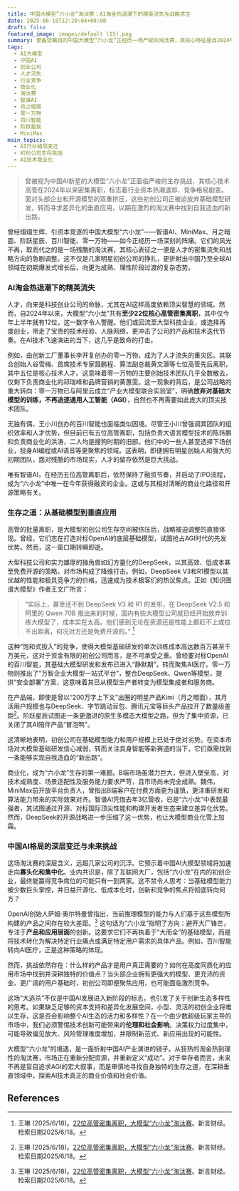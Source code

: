 ```yaml
---
title: 中国大模型“六小龙”淘汰赛：AI淘金热退潮下的精英流失与战略求生
date: 2025-06-18T12:20:04+08:00
draft: false
featured_image: images/default (15).png
summary: 曾备受瞩目的中国大模型“六小龙”正经历一场严峻的淘汰赛，其核心特征是自2024年以来22位高管的密集离职和公司战略的重大转向。面对DeepSeek等开源模型和互联网巨头的竞争压力，这些初创公司已普遍放弃耗资巨大的基础大模型研发，转而聚焦在AI医疗、产业大模型平台等垂直应用领域，力求在资金紧张、人才流失的困境中，找到实现自我造血的生存之道。
tags: 
  - AI大模型
  - 中国AI
  - 创业公司
  - 人才流失
  - 行业竞争
  - 商业化
  - 淘汰赛
  - 智谱AI
  - 月之暗面
  - 零一万物
  - 百川智能
  - 阶跃星辰
  - MiniMax
main_topics: 
  - AI行业格局变迁
  - 初创公司生存挑战
  - AI技术商业化
---
```


> 曾被视为中国AI新星的大模型“六小龙”正面临严峻的生存挑战，其核心技术高管在2024年以来密集离职，标志着行业资本热潮退却、竞争格局剧变。面对头部企业和开源模型的双重挤压，这些初创公司正被迫放弃基础模型研发，转而寻求差异化的垂直应用，以期在激烈的淘汰赛中找到自我造血的新出路。

曾经熠熠生辉、引资本竞逐的中国大模型“六小龙”——智谱AI、MiniMax、月之暗面、阶跃星辰、百川智能、零一万物——如今正经历一场深刻的阵痛。它们的风光不再，取而代之的是一场残酷的淘汰赛，其核心表征之一便是人才的密集流失和战略方向的急剧调整。这不仅是几家明星初创公司的挣扎，更折射出中国乃至全球AI领域在初期爆发式增长后，向更为成熟、理性阶段过渡的复杂态势。

### AI淘金热退潮下的精英流失

人才，向来是科技创业公司的命脉，尤其在AI这样高度依赖顶尖智慧的领域。然而，自2024年以来，大模型“六小龙”共有**至少22位核心高管密集离职**，其中仅今年上半年就有12位，这一数字令人警醒。他们或回流至大型科技企业，或选择再度创业，带走了宝贵的技术经验、人脉网络，更冲击了公司的产品和技术迭代节奏。在AI技术飞速演进的当下，这几乎是致命的打击。

例如，由创新工厂董事长李开复创办的零一万物，成为了人才流失的重灾区。其联合创始人谷雪梅、首席技术专家聂鹏程、算法副总裁黄文灏等七位高管先后离职，其中五位是核心技术人才。这意味着零一万物的主要创始技术团队几乎全数散去，仅剩下负责商业化的祁瑞峰和品牌营销的黄蕙雯。这一现象的背后，是公司战略的重大转向：零一万物已与阿里云成立“产业大模型联合实验室”，明确**放弃对基础大模型的训练，不再追逐通用人工智能（AGI）**，自然也不再需要如此庞大的顶尖技术团队。

无独有偶，王小川创办的百川智能也面临类似困境。尽管王小川曾强调其团队的组织效率和人才优势，但目前已有五位高管离职，包括负责大语言模型技术的陈炜鹏和负责商业化的洪涛，二人均是搜狗时期的旧部。他们中的一些人甚至选择下场创业，投身AI编程或AI语音等更聚焦的领域。这表明，即便拥有明星创始人和强大的初期团队，面对残酷的市场现实，人才的留存依然是巨大挑战。

唯有智谱AI，在经历五位高管离职后，依然保持了融资节奏，并启动了IPO流程，成为“六小龙”中唯一在今年获得融资的企业。这或与其相对清晰的商业化路径和开源策略有关。

### 生存之道：从基础模型到垂直应用

高管的批量离职，是大模型初创公司生存空间被挤压后，战略被迫调整的直接体现。曾经，它们志在打造对标OpenAI的底层基础模型，试图抢占AGI时代的先发优势。然而，这一窗口期转瞬即逝。

大型科技公司和实力雄厚的独角兽如幻方量化的DeepSeek，以其高效、低成本甚至免费开源的策略，对市场构成了降维打击。例如，DeepSeek V3和R1模型以其优越的性能和极具竞争力的价格，迅速成为技术极客们的热议焦点。正如《知识图谱大模型》作者王文广所言：
> “实际上，甚至还不到 DeepSeek V3 和 R1 的发布，在 DeepSeek V2.5 和阿里的 Qwen 70B 推出来的时候，国内有些大模型公司就已经开始放弃训练大模型了，成本实在太高。他们感到无论在资源还是性能上都赶不上或拉不出距离，何况对方还是免费开源的。” [^1]

这种“饱和式投入”的竞争，使得大模型基础研发的单次训练成本高达数百万甚至千万美元，这对于资金有限的初创公司而言，是不可承受之重。曾经要对标OpenAI的百川智能，其基础大模型研发和发布已进入“静默期”，转而聚焦AI医疗。零一万物则推出了“万智企业大模型一站式平台”，整合DeepSeek、Qwen等模型，提供“安全部署”方案，这意味着其已从模型生产者转变为模型集成者和服务商。

在产品端，即使是曾以“200万字上下文”出圈的明星产品Kimi（月之暗面），其月活用户规模也与DeepSeek、字节跳动豆包、腾讯元宝等巨头产品拉开了数量级差距[^2]。阶跃星辰试图走一条更激进的原生多模态大模型之路，但为了集中资源，已关闭了其AI陪伴产品“冒泡鸭”。

这清晰地表明，初创公司在基础模型能力和用户规模上已处于绝对劣势。在资本市场对大模型基础研发信心减弱，转而关注具身智能等新赛道的当下，它们亟需找到一条能够实现自我造血的“新出路”。

商业化，成为“六小龙”生存的第一难题。B端市场虽潜力巨大，但进入壁垒高，对技术成熟度、场景适配性及服务能力要求严苛，且市场尚未完全成熟。魏伟，MiniMax前开放平台负责人，曾指出B端客户在付费方面更为谨慎，更注重研发和算法能力带来的实际效果对齐。智谱AI凭借去年3亿营收，已是“六小龙”中表现最强者，其试图通过开源、对标国际顶尖性能和构建开发者生态来建立差异化优势。然而，DeepSeek的开源战略进一步压缩了这一优势，也让大模型商业化雪上加霜。

### 中国AI格局的深层变迁与未来挑战

这场淘汰赛的深层含义，远超几家公司的沉浮。它预示着中国AI大模型领域将加速走向**寡头化和集中化**。业内共识是，除了互联网大厂，包括“六小龙”在内的初创企业，最终能赢得竞争席位的可能只有一到两家。这不禁令人思考：当基础模型能力被少数巨头掌控，并日益开源化、低成本化时，创新和竞争的焦点将彻底转向何方？

OpenAI创始人萨姆·奥尔特曼曾指出，当前推理模型的能力与人们基于这些模型所构建的产品之间存在较大差距。[^3] 这句话为“六小龙”指明了方向：避开大厂锋芒，专注于**产品和应用层面**的创新。这要求它们不再执着于“大而全”的基础模型，而是将技术转化为解决特定行业痛点或满足特定用户需求的具体产品。例如，百川智能转向AI医疗，正是这种策略的体现。

然而，挑战依然存在：什么样的产品才是用户真正需要的？如何在高度同质化的应用市场中找到并深耕独特的价值点？当头部企业拥有更强大的模型、更充沛的资金、更广阔的用户基础时，初创公司即便聚焦应用，也可能面临激烈竞争。

这场“大逃杀”不仅是中国AI发展进入新阶段的标志，也引发了关于创新生态多样性的思考。如果缺乏足够的资本支持和差异化发展空间，小型、灵活的初创企业将难以生存，这是否会影响整个AI生态的活力和多样性？在一个由少数超级玩家主导的市场中，我们必须警惕技术创新可能带来的**伦理和社会影响**。决策权力过度集中，可能导致偏见放大、风险管理难度增加，并限制新范式、新应用出现的可能性。

大模型“六小龙”的境遇，是一面折射中国AI产业演进的镜子。从狂热的淘金热到理性的淘汰赛，市场正在重新分配资源，并重新定义“成功”。对于幸存者而言，未来不再是盲目追求AGI的宏大叙事，而是审慎地寻找自身独特的生存之道，在深耕垂直领域中，探索AI技术真正的商业价值和社会价值。

## References
[^1]: 王琳 (2025/6/18)。[22位高管密集离职，大模型“六小龙”淘汰赛](https://mp.weixin.qq.com/s?__biz=MzkwOTIxODkxNQ==&mid=2247489937&idx=1&sn=25d1453f5af027f361d7741084d6163c&chksm=c0c70bb93ec24fdfc3f31ded0aecb3ed0a8a867f005fb316bb681a0faeb1bc0e44d912c78d3e&scene=0&xtrack=1#rd)。新言财经。检索日期2025/6/18。
[^2]: 王琳 (2025/6/18)。[22位高管密集离职，大模型“六小龙”淘汰赛](https://mp.weixin.qq.com/s?__biz=MzkwOTIxODkxNQ==&mid=2247489937&idx=1&sn=25d1453f5af027f361d7741084d6163c&chksm=c0c70bb93ec24fdfc3f31ded0aecb3ed0a8a867f005fb316bb681a0faeb1bc0e44d912c78d3e&scene=0&xtrack=1#rd)。新言财经。检索日期2025/6/18。
[^3]: 王琳 (2025/6/18)。[22位高管密集离职，大模型“六小龙”淘汰赛](https://mp.weixin.qq.com/s?__biz=MzkwOTIxODkxNQ==&mid=2247489937&idx=1&sn=25d1453f5af027f361d7741084d6163c&chksm=c0c70bb93ec24fdfc3f31ded0aecb3ed0a8a867f005fb316bb681a0faeb1bc0e44d912c78d3e&scene=0&xtrack=1#rd)。新言财经。检索日期2025/6/18。
[^4]: Tech星球 王琳 (2025/6/18)。[22位高管密集离职，大模型\"六小龙\"进入淘汰赛](https://finance.sina.com.cn/jjxw/2025-06-18/doc-infanfyn7855688.shtml)。新浪财经。检索日期2025/6/18。
[^5]: (2025/6/18)。[22位高管密集离职，大模型\"六小龙\"生存大逃杀](https://user.guancha.cn/main/content?id=1465912)。风闻。检索日期2025/6/18。
[^6]: 智东西 (2025/6/16)。[大模型\"六小虎\"人事动荡!半年12位高管离职](https://news.qq.com/rain/a/20250616A0989A00)。腾讯新闻。检索日期2025/6/18。
[^7]: (日期不详)。[无人再谈ai六小龙](https://www.huxiu.com/article/4411056.html)。虎嗅网。检索日期2025/6/18。
[^8]: (日期不详)。[从\"六小龙\"到\"四小强\"，零一和百川做错了什么？](https://www.36kr.com/p/3340423347824133)。36氪。检索日期2025/6/18。
